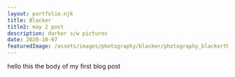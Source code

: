 ```yaml
---
layout: portfolio.njk
title: Blacker
title2: may 2 post
description: darker s/w pictures
date: 2020-10-07
featuredImage: /assets/images/photography/blacker/photography_blackerthandays_001.jpg
---
```


hello this the body of my first blog post

<div class="row">
	<div class="column large-4">
		<img src="../../assets/images/photography/blacker/photography_blackerthandays_001.jpg" alt="">
	</div>
	<div class="column large-4">
		<img src="../../assets/images/photography/blacker/photography_blackerthandays_004.jpg" alt="">
	</div>
	<div class="column large-4">
		<img src="../../assets/images/photography/blacker/photography_blackerthandays_007.jpg" alt="">
	</div>
	<div class="column large-4">
		<img src="../../assets/images/photography/blacker/photography_blackerthandays_006.jpg" alt="">
	</div>
	<div class="column large-4">
		<img src="../../assets/images/photography/blacker/photography_blackerthandays_005.jpg" alt="">
	</div>
	<div class="column large-4">
		<img src="../../assets/images/photography/blacker/photography_blackerthandays_012.jpg" alt="">
	</div>
	<div class="column large-12">
		<img src="../../assets/images/photography/blacker/photography_blackerthandays_019.jpg" alt="">
	</div>
	<div class="column large-4">
		<img src="../../assets/images/photography/blacker/photography_blackerthandays_010.jpg" alt="">
	</div>
</div>

